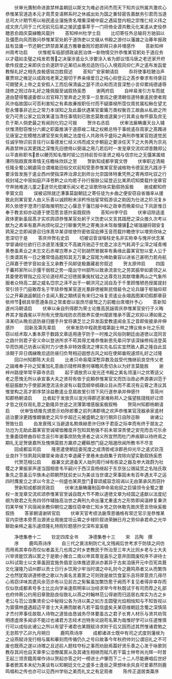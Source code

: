 <!-- { "loadSidebar": true } -->
　　伏审光膺制命进直禁林盖朝廷以斯文为难必咨间杰而天下知共议所属共激欢心恭惟某官道造本元才周贯变语黙系时之休戚出处为国之重轻密告嘉猷务引君而当道总司大计期节用以裕民逺业寖施贵名増重深被中宸之遇延登内相之崇惟仁经义纬之成文庶几同于三代况前兄后弟之接武盛事萃于一门将倚全谟共敷元化某逺从吏役恭聴恩俞趋庆莫縁瞻风载抃
　　荅知梓州杜学士启
　　比叨寄任外总输将方驰驲以及彊愿向风而致问恭惟某官处躬于道饰吏以文缀从书殿之游付以藩雄之治朞年报政兹有显庸一节还朝伫跻禁直某逺方雅眷垂贶珍题即拜只承并増感怍
　　荅新知梓州周考功启
　　伏惟柅车临部颁政谕民治体一新物情交抃恭惟某官躬处于道应务以才蕴如圭璧之纯发若蓍之决寖涉逺业久涉要涂入省为郎议惜冯唐之老还家开府歌传叔度之来即庆佥俞遂跻华近某叨从晩涖适防归心入境观风仰仁声之逺布发函爱教惭礼好之相先良极感铭岂胜叙述
　　荅知广安家朝请启
　　忝将使事稔聴治声褰贾琮之帷足以成政戏老莱之服切于养亲缘爱日之纯心抑登云之髙步眷求有待褒召可期譬夫上帝之圭安假人工而后保清庙之瑟不须众和而流音深慙小言仰累纯德遽辱牋修之贶过存礼好之隆佩服至诚叙扬奚悉
　　谢两府启
　　自梓易淮引方车而就道由楚得蜀遽委辔以涖官释万里奔走之劳享一旦里闾之便清朝信道特重逺民使者观风许临故国以可否利害知之有素故亷按职任付而不疑廪禄所霑仅周贫属松楸在望尤慰永懐事非近比之常力本误知之及此葢伏遇某官槖籥万类权衡百工故曲从私欲之所安乃可责公家之后效某谨当清任事情刻已致忠莫敢或遑冀少行其素业毎怀靡及庶无负于斯人倘吏最之有闻则化钧之可报
　　贺许右丞启
　　伏审法扆畴庸天台入辅伏惟清慰窃惟分六卿之职葢推演于道原峻二辖之权赖总特于事统逺存周家之髙躅进见唐室之宏模稽古建官至矣先朝之法度任人共政伟乎盛际之典刑恭惟某官抱道觉民任诚孚物识前言往行以畜德发仁经义纬而成文步朝庭之要涂任天下之大务两为京兆再直禁林议其更践之深惟先旧徳倚以弼谐之用几若后时一发宠章交流欢颂昔魏郑公以平直称职韦景以鲠亮知名惟时钜公岂持前哲仰圣贤之相与信宗社之无彊某属绾漕符阻趋賔席卑情无任瞻咏欣跃之至
　　贺新知成都李寳文啓
　　伏审职近清厢任隆全蜀公朝遴简佥谓难能旧俗交欢前知受恵恭惟某官至诚格物令德冝民凡践涉于要涂皆发施于逺业西州使指深养治源北到师台允崇国体特重凭熊之寄再烦叱驭之行视封域之中宻如庭戸泽苍黔之众均若子孙行报肤公延登近比某夙叨知奬载抃宠章官守奔驰难逐儿童之迓邻光焜燿乐闻父老之讴歌欣咏实勤叙扬奚极
　　谢成都知府李寳文启
　　误被诏除就迁漕事莫副朝廷之寄任徒为乡曲之便安窃自省循率从援致此则某官爱人由义乐善以诚顾盼末涂矜怜拙宦常假游谈之助因为仕进之阶况复乡邦久依徳宇澄清行部毎推明恕之心偃息于藩巳报中和之政幸而晩辈仰止下风匪惟日奉于教言抑亦动遵于使范愿言感抃奚既叙扬
　　荅知州李守启
　　伏审诏除适逺政体更新虽屈髙才实欢舆颂恭惟某官处躬于义饬吏以文言其践厯之深众推久次考以猷为之素率有嘉声尚烦叱驭之行聊重凭熊之寄夷涂未驾毎懐骥之嗟瑞翮将翶安复鹑笼之恋即闻褒召归序髙华某谬绾使符密依容庇捧玉音而载抃瞻徳宇以増劳欣咏之思深切于是
　　答庆帅贺右史启
　　叨被诏音误堦柱史名非实称幸与愧并伏念某学甞诵经仕欲行已涉道至浅彊文不高嵗月驰迈于忧患之涂志气耗凋于尘滓之域青缃黄巻虽素业之未忘文石赤墀岂寒乡之可到胡然冒据率有夤缘此葢某官恕以爱人公于引类谓其有一日之雅常借品题知其无万乗之容隂为禆助乗容以进省己甚明力若舟航己拜嘉于徳宇音如金玉又承教于风邮徒极置藏曷穷叙述
　　贺太原帅启
　　四国于蕃邦家所以示彊干弱枝之势一麾出守州部所以致承流宣化之劳其振举如裘领之从其委使若臂指之应况论道经邦之旧徳居秉旄杖钺之达尊克壮其猷増重两山之气象所服者众特高二鄙之威名岱宗之泽不出于一朝洪河之润自及于千里顾惟陋邑授属提封常引领于门庭敢荐名于竿牍恭惟某官道光羣辟徳被斯民借裴令之论兵辍于枢轴仰郑公之开幕遄返朝廷介圭闻入觐之期绣衮有来归之咏复资逺业永翊昌图某叨假郡章获依帅节纲具举愿遵条目之常柔辔以驱庶尽疲驽之力前瞻台席増抃予心
　　答新知遂州冯朝请启
　　伏审以亲自列得郡为荣士论推高民謡胥庆恭惟某官安行于义晦养其才服毳冕以平刑有光使指戏防衣而致养实便州麾匪惟承不匮之欢抑以溥如膏之泽某叨从晩涖适防昼归握手升堂将袭芝兰之异发函爱教逺闻金玉之音即俟披承并伸感抃
　　回新及第先辈启
　　伏审发防中程疏恩唱第副士林之博议耸乡社之乐观窃以经术取人重本原于数路文章适用逄亨防于一时推之风俗则朝廷由道徳以混同言之路什则君子安义命以登进所求不苟其得尤难恭惟新恩先辈问学该深操修纯洁登英华而饬掲己坊表以宪时力少徳多非特效儒流之博实先名后实宜然致人爵之隆自此显涂期于异日偶縁晚涖适防昼归负弩相迎遐想古风之如在使邮垂贶遽烦礼好之过隆
　　回卬州知郡陈大夫启
　　比者只命易麾深慙异数及兹受代愧继前良空传父老之謡难奉子孙之契重加礼意曲示牋修拜惠何堪瞻风愈切永以为好言莫能胜
　　谢梓州路提举常平薛寺丞启
　　起于谪放贲以宠光还书殿之美名领潼川之优寄适父老之愿愧无所以承宣事大夫之贤将有依于庇頼恭惟某官文而饬治政必养源袭训范于枢庭振猷为于使部渊澄流洁余波有以载霑纲举纲疎众目从而不紊况有云霄之清议其惟堂构之高才即序禁涂益敷逺业息肩故里引领下风行遂参承并伸感忭
　　答简州知郡杨朝请启
　　比者起于发放贲以宠光得郡还家难称邦人之傒望胜牋贱好过烦才哲之抚存观礼意之勤隆异世途之流薄第増感服奚极叙畅
　　贺简州知郡杨朝请启
　　伏审攷绩推先颁恩示劝陟郎曹之前列沸郡境之欢声恭惟某官茂器承家逺材适治要涂更践惟嫺循吏之风华步超迁元被盛朝之宠行期异日自陟迩聨
　　谢诸公贺致仕启
　　齿发衰残义当避退名勲焕赫恩许归休于君臣之际幸而有终于朋友之功岂为无助此葢某官至诚嗟恤雅度并包知其勉强不前未甞深责使之安完而去可乐余生重委牋修曲存轸念且引年谢事庶防免贤者之诮义所宜然而杜门养疾聊以待终焉之期礼无足贺襃嘉所及愧惧莫胜方羸疹之纒緜想门庭之阻邈欣闻所教书不尽言
　　回成都监司启
　　隆恩遣使朝廷委宪度之成清辔戒涂郡邑仰光华之逺式钦茂业良抃下悰夙觌风徽甞亲诲语方幸退藏于里巷未由趋集于宾除向望实勤叙扬奚悉
　　代贺范相公启
　　器兼文武道备天人始列周行绰有栋梁之器及参大政蔚为社稷之才果振家声遂当国相昔韦平嗣兴于西汉袁杨继起于东京张公锡延赏之名陆氏取象先之意虽云华族未必熙朝然犹前史以为美谈当世谓之荣事固未有百年遇太平之运四时膺爰立之求以今言之一何盛也某夙登门甞颂威容念班谒以无由第承风而窃抃
　　贺新知成都胡资政启
　　伏审法扆畴庸制函申命易宛邱之巨镇领令全蜀之要权一发宠章交流欢颂恭惟某官至诚自既大节不欺以道徳文章为经国之逺猷以法度纪纲为致君之先务四邻作辅独高治世之典刑九命出藩尤重逺方之形势即闻温綍复秉洪钧某早候下风宿闻余教仰朝位之圗任窃幸依仁知乡党之防休敢先致庆愿言欣咏奚极叙扬
　　答家朝请谢转官启
　　伏审天官考绩法扆霈恩循格有常迁官示宠恭惟某官内崇徳本旁贯治源贤业周施宜坦云霄之步禄阶叙进荣酬日月之劳仰承君命之光华聊助亲帏之喜乐遽烦隆礼特贶珍题感抃交深布宣奚极








　　净徳集巻十二
　　钦定四库全书
　　净德集巻十三
　　宋　吕陶　撰
　　序
　　鹿鸣燕诗序
　　自三代之衰法制防亡礼文残阙后世考求于防牍之间仿而用焉其幸存而仅似者盖无几也周之时乡吏教民于所治至三年大比则乡老与士大夫兴举贤能饮酒以賔之于是歌小雅合二南以申其尊宠喜乐之意井田既废校序不讲待士以科试取士以文章虽因宜施务倡变治体推迹源派亦甚异于古矣洎唐开元中百宪具葺文化寖隆乃诏州郡以贡士日行乡饮用少牢当时谓之中礼则今之鹿鸣燕者又从而繁饰之也然犹取讲道修徳之歌以为美名言嘉賔之可则效是故饮食宴乐且将厚意庶几得尽心焉窃详味其遗风余范亦有以见前古之髣髴虽加繁饬愈于阙而不复见者得非幸存而仅似欤成都素号多士比比向学亲逢熙明率以治经求举今年秋既试于有司而荐之礼部也府帅蔡公约用旧章敦励良俗致礼以燕之时翰林范公得谢而归适居右席实为古之乡老公与范公洎集贤俞公中秘叚公各为诗以美之如方圭圆璧光焰相烛知与不知皆视以为寳儒林盛遇超迈平昔士大夫赓而献者凡若干篇信盛矣夫某窃维朝廷念蜀之深慎简才杰付畀事任故取人待物之道皆由恳诚务尽体要虽古之君子长育人材乐与贤共劝驾明德虚席多闻谅不能过也诸君方志经术岂特务论説苟名第为哉惟好学可以任道惟慎行可以成俗此诸公之所以有望于诸君也某既赋诗求附于后又因而述其然惟诸君勉之无怠熙宁乙卯九月朔日
　　鹿鸣燕诗序
　　成都诸进士既中有司之式度则藩侯为之设燕赋诗宠行相与属和摹刻而传循仍久之号曰故事今年秋府帅刘公谓旧礼之不可废也既燕之遂以诗赠之且述前人题柱夺标之事而劝励焉葢好贤乐善之心发于咏歌则教存其间也自天章李公洎僚属賔从及其诸生相继而赋凡若干篇士林夸尚光辉一时昔王起三领贡籍周墀作诗以贺起亦答之时一榜进士卢肇而下二十二人尽能赓唱后世好事者摭其本末纪为美谈有以知朝廷文化之盛多士逢辰之荣想味余风良可爱慕然则鹿鸣唱和之传也亦可以见西州学俗之美而礼文之有足观者
　　陈传正退居类藁序
